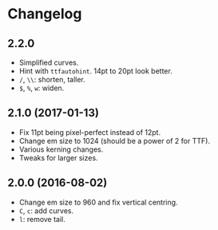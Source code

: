 Changelog
=========

2.2.0
-----

* Simplified curves.
* Hint with `ttfautohint`. 14pt to 20pt look better.
* `/`, `\\`: shorten, taller.
* `$`, `%`, `w`: widen.

2.1.0 (2017-01-13)
------------------

* Fix 11pt being pixel-perfect instead of 12pt.
* Change em size to 1024 (should be a power of 2 for TTF).
* Various kerning changes.
* Tweaks for larger sizes.

2.0.0 (2016-08-02)
------------------

* Change em size to 960 and fix vertical centring.
* `C`, `c`: add curves.
* `l`: remove tail.
